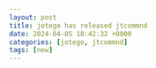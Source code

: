 ```yaml
---
layout: post
title: jotego has released jtcommnd
date: 2024-04-05 18:42:32 +0000
categories: [jotego, jtcommnd]
tags: [new]
---
```


